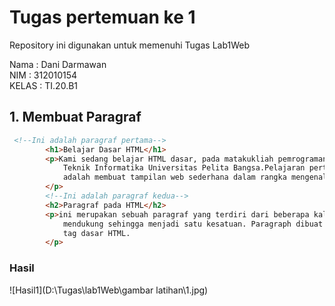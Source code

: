 # Tugas pertemuan ke 1
Repository ini digunakan untuk memenuhi Tugas Lab1Web<br>

Nama    : Dani Darmawan <br>
NIM     : 312010154 <br>
KELAS   : TI.20.B1 <br>
## 1. Membuat Paragraf
``` html
 <!--Ini adalah paragraf pertama-->
        <h1>Belajar Dasar HTML</h1>
        <p>Kami sedang belajar HTML dasar, pada matakukliah pemrograman web di prodi
            Teknik Informatika Universitas Pelita Bangsa.Pelajaran pertama yang kami dapat
            adalah membuat tampilan web sederhana dalam rangka mengenal tag tag dasar HTMl.
        </p>
        <!--Ini adalah paragraf kedua-->
        <h2>Paragraf pada HTML</h2>
        <p>ini merupakan sebuah paragraf yang terdiri dari beberapa kalimat yang saling
            mendukung sehingga menjadi satu kesatuan. Paragraph dibuat dengan menggunakan
            tag dasar HTML.
        </p>
```
### Hasil
![Hasil1](D:\Tugas\lab1Web\gambar latihan\1.jpg)